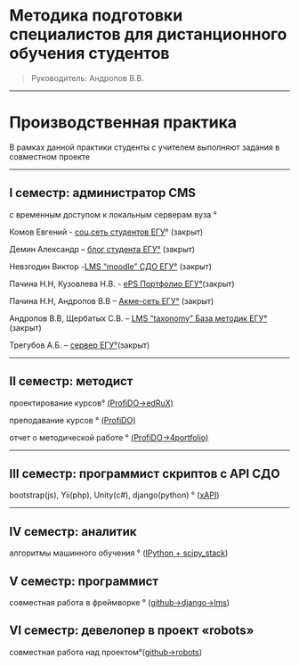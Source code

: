 
#  Методика подготовки специалистов для дистанционного обучения студентов 
> Руководитель: Андропов В.В.


----------
# Производственная практика #
В рамках данной практики студенты с учителем выполняют задания в совместном проекте
					

----------

 I семестр: администратор CMS
-  
с временным доступом к локальным серверам вуза °

Комов Евгений - [соц.сеть студентов ЕГУ](http://sdo.elsu.ru/komov)° (закрыт)

 Демин Александр – [блог студента ЕГУ°](http://sdo.elsu.ru/demin) (закрыт)

 Невзгодин Виктор -[LMS “moodle” СДО ЕГУ°](http://vu.elsu.ru/moodle) (закрыт)

Пачина Н.Н, Кузовлева Н.В. - [ePS Портфолио ЕГУ°](http://vu.elsu.ru/mah)(закрыт) 

Пачина Н.Н, Андропов В.В – [Акме-сеть ЕГУ°](http://vu.elsu.ru/index.php?option=com_community&view=frontpage&Itemid=573) (закрыт)

Андропов В.В, Щербатых С.В. – [LMS “taxonomy” База методик ЕГУ°](http://sdo.elsu.ru/index.php) (закрыт)

Трегубов А.Б.  – [сервер ЕГУ°](http://vu.elsu.ru/index.php?option=com_content&view=category&layout=blog&id=82&Itemid=538)(закрыт)


 

----------
                                 

 II семестр: методист
-  
 проектирование курсов° [ (ProfiDO->edRuX)](http://edrux.ru:18010/)

 преподавание курсов ° [(ProfiDO)](http://profido.org/)
 
 отчет о методической работе ° [(ProfiDO->4portfolio)](http://4portfolio.ru/)
   				  

----------

III семестр: программист скриптов с API СДО
-  
bootstrap(js), Yii(php), Unity(c#), django(python)  ° ([xAPI](https://github.com/elsuru?utf8=%E2%9C%93&query=xapi))
                                      

----------

IV семестр: аналитик
-  
алгоритмы машинного обучения ° ([IPython + scipy_stack](https://github.com/VladAndropov/practics/tree/master/insights))


V семестр: программист
- 
совместная работа в фреймворке ° ([github->django->lms](https://github.com/VladAndropov/lms))
                                     

VI семестр: девелопер в проект «robots» 
- 
совместная работа над проектом°([github->robots](https://github.com/elsuru))

                                                    
